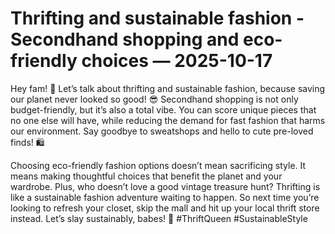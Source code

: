 # Thrifting and sustainable fashion - Secondhand shopping and eco-friendly choices — 2025-10-17

Hey fam! 🌿 Let’s talk about thrifting and sustainable fashion, because saving our planet never looked so good! 😎 Secondhand shopping is not only budget-friendly, but it’s also a total vibe. You can score unique pieces that no one else will have, while reducing the demand for fast fashion that harms our environment. Say goodbye to sweatshops and hello to cute pre-loved finds! 🛍️ 

Choosing eco-friendly fashion options doesn’t mean sacrificing style. It means making thoughtful choices that benefit the planet and your wardrobe. Plus, who doesn’t love a good vintage treasure hunt? Thrifting is like a sustainable fashion adventure waiting to happen. So next time you’re looking to refresh your closet, skip the mall and hit up your local thrift store instead. Let’s slay sustainably, babes! 💚 #ThriftQueen #SustainableStyle